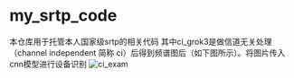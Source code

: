 # my_srtp_code
本仓库用于托管本人国家级srtp的相关代码
其中ci_grok3是做信道无关处理（channel independent 简称 ci）后得到频谱图后（如下图所示）。将图片传入cnn模型进行设备识别
![ci_exam](https://github.com/user-attachments/assets/a0babffa-058c-4514-93ea-0c5e06e30de1)

